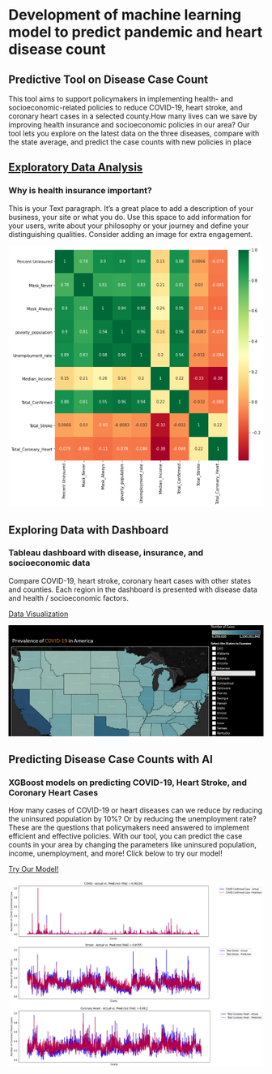 # Development of machine learning model to predict pandemic and heart disease count

## Predictive Tool on Disease Case Count
This tool aims to support policymakers in implementing health- and socioeconomic-related policies to reduce COVID-19, heart stroke, and coronary heart cases in a selected county.How many lives can we save by improving health insurance and socioeconomic policies in our area? Our tool lets you explore on the latest data on the three diseases, compare with the state average, and predict the case counts with new policies in place

## [Exploratory Data Analysis](https://jamesjonginbae.wixsite.com/cdc2021healthcare/closer-look-into-data)
### Why is health insurance important?
This is your Text paragraph. It’s a great place to add a description of your business, your site or what you do. Use this space to add information for your users, write about your philosophy or your journey and define your distinguishing qualities. Consider adding an image for extra engagement.

![SSPC ITERATION1](https://github.com/DheyaM/CDC2021/blob/main/docs/closer_look_into_the_data.png)

## Exploring Data with Dashboard
### Tableau dashboard with disease, insurance, and socioeconomic data
Compare COVID-19, heart stroke, coronary heart cases with other states and counties. Each region in the dashboard is presented with disease data and health / socioeconomic factors.

[Data Visualization](https://jamesjonginbae.wixsite.com/cdc2021healthcare/interactive-dashboard)

![SSPC ITERATION2](https://github.com/DheyaM/CDC2021/blob/main/docs/dashboard.png)

## Predicting Disease Case Counts with AI
### XGBoost models on predicting COVID-19, Heart Stroke, and Coronary Heart Cases
How many cases of COVID-19 or heart diseases can we reduce by reducing the uninsured population by 10%? Or by reducing the unemployment rate? These are the questions that policymakers need answered to implement efficient and effective policies. With our tool, you can predict the case counts in your area by changing the parameters like uninsured population, income, unemployment, and more! Click below to try our model!

[Try Our Model!](https://jamesjonginbae.wixsite.com/cdc2021healthcare/predictive-model)

![SSPC ITERATION3](https://github.com/DheyaM/CDC2021/blob/main/docs/plot_PNG.png)








 
